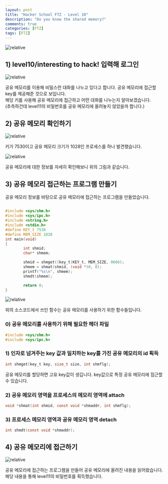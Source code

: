 ```yaml
---
layout: post
title: "Hacker School FTZ - Level 10"
description: "Do you know the shared memory?"
comments: true
categories: [FTZ]
tags: [FTZ]
---
```


<img data-action="zoom" src='{{ "assets/ftz/level10/1.jpg" | relative_url }}' alt='relative'>  

## 1) level10/interesting to hack! 입력해 로그인  

<img data-action="zoom" src='{{ "assets/ftz/level10/2.png" | relative_url }}' alt='relative'>  

공유 메모리를 이용해 비밀스런 대화를 나누고 있다고 합니다. 공유 메모리에 접근할 key를 제공해준 것으로 보입니다.  
해당 키를 사용해 공유 메모리에 접근하고 어떤 대화를 나누는지 알아보겠습니다.  
(추측하건데 level11의 비밀번호를 공유 메모리에 올려놓지 않았을까 합니다.)  

## 2) 공유 메모리 확인하기    

<img data-action="zoom" src='{{ "assets/ftz/level10/3.png" | relative_url }}' alt='relative'>  

키가 7530이고 공유 메모리 크기가 1028인 프로세스를 하나 발견했습니다.  

<img data-action="zoom" src='{{ "assets/ftz/level10/4.png" | relative_url }}' alt='relative'>  

공유 메모리에 대한 정보를 자세히 확인해보니 위의 그림과 같습니다.  

## 3) 공유 메모리 접근하는 프로그램 만들기  

공유 메모리 정보를 바탕으로 공유 메모리에 접근하는 프로그램을 만들었습니다.  

``` c

#include <sys/shm.h>
#include <sys/ipc.h>
#include <string.h>
#include <stdio.h>
#define KEY_t 7530
#define MEM_SIZE 1028
int main(void)
{
        int shmid;
        char* shmem;

        shmid = shmget((key_t)KEY_t, MEM_SIZE, 0666);
        shmem = shmat(shmid, (void *)0, 0);
        printf("%s\n", shmem);
        shmdt(shmem);

        return 0;
}

```

<img data-action="zoom" src='{{ "assets/ftz/level10/5.png" | relative_url }}' alt='relative'>  


위의 소스코드에서 쓰인 함수는 공유 메모리를 사용하기 위한 함수들입니다.  

### 0) 공유 메모리를 사용하기 위해 필요한 헤더 파일

``` c
#include <sys/shm.h>
#include <sys/ipc.h>
```

### 1) 인자로 넘겨주는 key 값과 일치하는 key를 가진 공유 메모리의 id 획득  

``` c
int shmget(key_t key, size_t size, int shmflg);
```

공유 메모리를 할당하면 고유 key값이 생깁니다. key값으로 특정 공유 메모리에 접근할 수 있습니다.   

### 2) 공유 메모리 영역을 프로세스의 메모리 영역에 attach   

``` c
void *shmat(int shmid, const void *shmaddr, int shmflg);
```

### 3) 프로세스 메모리 영역과 공유 메모리 영역 detach  

``` c
int shmdt(const void *shmaddr);
```


## 4) 공유 메모리에 접근하기  

<img data-action="zoom" src='{{ "assets/ftz/level10/6.png" | relative_url }}' alt='relative'>  

공유 메모리에 접근하는 프로그램을 만들어 공유 메모리에 올려진 내용을 읽어왔습니다.  
해당 내용을 통해 level11의 비밀번호를 획득했습니다.   